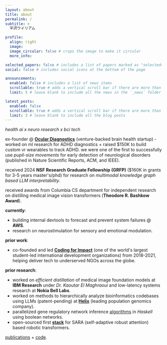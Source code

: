 ```yaml
---
layout: about
title: about
permalink: /
subtitle: >
  平沢ウイリアム

profile:
  align: right
  image: 
  image_circular: false # crops the image to make it circular
  more_info: 

selected_papers: false # includes a list of papers marked as "selected={true}"
social: false # includes social icons at the bottom of the page

announcements:
  enabled: false # includes a list of news items
  scrollable: true # adds a vertical scroll bar if there are more than 3 news items
  limit: 5 # leave blank to include all the news in the `_news` folder

latest_posts:
  enabled: false
  scrollable: true # adds a vertical scroll bar if there are more than 3 new posts items
  limit: 3 # leave blank to include all the blog posts
---
```


_health ai x neuro research x bci tech_

ex-founder @ [__Ocular Diagnostics__](https://oculardiagnostix.com) (venture-backed brain health startup) - worked on ml research for ADHD diagnostics + raised $150K to build custom vr wearables to track ADHD. we were one of the first to successfully use _pupil-size movements_ for early detection of neurological disorders (published in Nature Scientific Reports, ACM, and IEEE). 

received 2024 __NSF Research Graduate Fellowship (GRFP)__ ($160K in grants for 3-5 years master's/phd) for research on _multimodal knowledge graph based LLM interpretability_.

received awards from Columbia CS department for independent research on distilling medical image vision transformers (__Theodore R. Bashkow Award__).

__currently__:
- building internal devtools to forecast and prevent system failures @ __AWS__.
- research on neurostimulation for sensory and emotional modulation.

__prior work__:
- co-founded and led __[Coding for Impact](https://codingforimpact.org)__ (one of the world's largest student-led international development organizations) from 2018-2021, helping deliver tech to underserved NGOs across the globe.

__prior research__:
- worked on _efficient distillation_ of medical image foundation models at __IBM Research__ under _Dr. Kaoutar El Maghraoui_ and low-latency systems research at __Nokia Bell Labs__.
- worked on methods to hierarchically analyze bioinformatics codebases using LLMs (patent-pending) at __[Helix](https://helix.com)__ (leading population genomics company).
- parallelized gene regulatory network inference [algorithms](https://github.com/wdas03/grnpar) in _Haskell_ using boolean networks.
- open-sourced first __[stack](https://github.com/wdas03/sarart-experiments)__ for SARA (self-adaptive robust attention) based robotic transformers.

[publications](https://scholar.google.com/citations?view_op=list_works&hl=en&hl=en&user=qxLzqagAAAAJ) + [code](https://github.com/wdas03).
